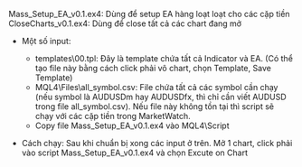 Mass_Setup_EA_v0.1.ex4: Dùng để setup EA hàng loạt loạt cho các cặp tiền
CloseCharts_v0.1.ex4: Dùng để close tất cả các chart đang mở

- Một số input:
   - templates\00.tpl: Đây là template chứa tất cả Indicator và EA. (Có thể tạo file này bằng cách click phải vô chart, chọn Template, Save Template)
   - MQL4\Files\all_symbol.csv: File chứa tất cả các symbol cần chạy (nếu symbol là AUDUSDm hay AUDUSDfx, thì chỉ cần viết AUDUSD trong file all_symbol.csv). Nếu file này không tồn tại thì script sẽ chạy với các cặp tiền trong MarketWatch.
   - Copy file Mass_Setup_EA_v0.1.ex4 vào MQL4\Script

- Cách chạy: Sau khi chuẩn bị xong các input ở trên. Mở 1 chart, click phải vào script Mass_Setup_EA_v0.1.ex4 và chọn Excute on Chart
